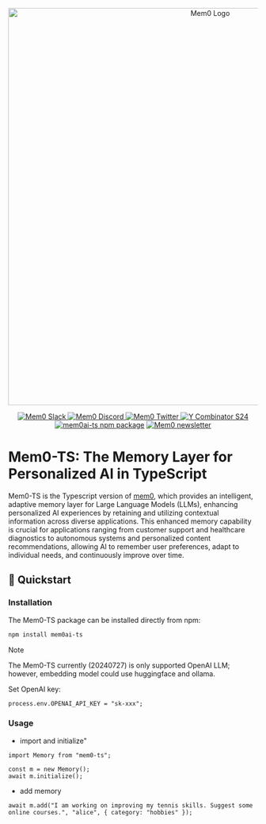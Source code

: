 <p align="center">
  <img src="https://github.com/mem0ai/mem0/blob/main/docs/images/banner.png" width="800px" alt="Mem0 Logo">
</p>

<p align="center">
  <a href="https://mem0.ai/slack">
    <img src="https://img.shields.io/badge/slack-mem0-brightgreen.svg?logo=slack" alt="Mem0 Slack">
  </a>
  <a href="https://mem0.ai/discord">
    <img src="https://dcbadge.vercel.app/api/server/6PzXDgEjG5?style=flat" alt="Mem0 Discord">
  </a>
  <a href="https://x.com/mem0ai">
    <img src="https://img.shields.io/twitter/follow/mem0ai" alt="Mem0 Twitter">
  </a>
  <a href="https://www.ycombinator.com/companies/mem0"><img src="https://img.shields.io/badge/Y%20Combinator-S24-orange?style=flat-square" alt="Y Combinator S24"></a>
  <a href="https://www.npmjs.com/package/mem0ai-ts"><img src="https://img.shields.io/npm/v/mem0ai-ts?style=flat-square&label=npm+mem0ai-ts" alt="mem0ai-ts npm package"></a>
  <a href="https://mem0.ai/email"><img src="https://img.shields.io/badge/substack-mem0-brightgreen.svg?logo=substack&label=mem0+substack" alt="Mem0 newsletter"></a>
</p>

# Mem0-TS: The Memory Layer for Personalized AI in TypeScript

Mem0-TS is the Typescript version of [mem0](https://github.com/mem0ai/mem0), which provides an intelligent, adaptive memory layer for Large Language Models (LLMs), enhancing personalized AI experiences by retaining and utilizing contextual information across diverse applications. This enhanced memory capability is crucial for applications ranging from customer support and healthcare diagnostics to autonomous systems and personalized content recommendations, allowing AI to remember user preferences, adapt to individual needs, and continuously improve over time.

## 🚀 Quickstart

### Installation

The Mem0-TS package can be installed directly from npm:

```bash
npm install mem0ai-ts
```

> [!NOTE]
> The Mem0-TS currently (20240727) is only supported OpenAI LLM; however, embedding model could use huggingface and ollama.

Set OpenAI key:

```
process.env.OPENAI_API_KEY = "sk-xxx";
```

### Usage

-   import and initialize"

```
import Memory from "mem0-ts";

const m = new Memory();
await m.initialize();
```

-   add memory

```
await m.add("I am working on improving my tennis skills. Suggest some online courses.", "alice", { category: "hobbies" });

```
